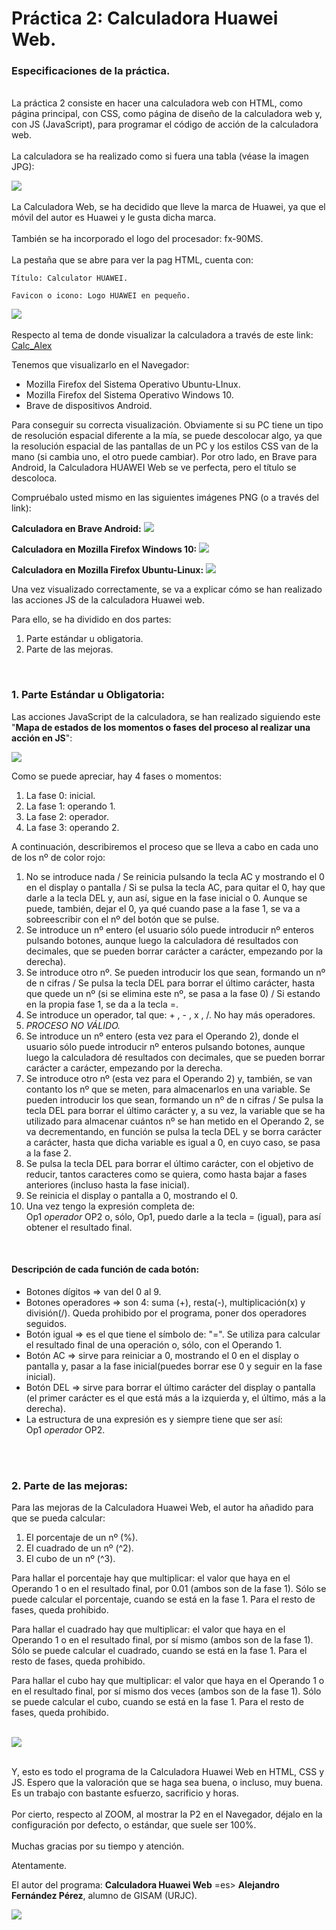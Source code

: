  # Práctica 2: Calculadora Huawei Web.

### **Especificaciones de la práctica.**
<br>
La práctica 2 consiste en hacer una calculadora web con HTML, como página principal, con CSS, como página de diseño de la calculadora web y, con JS (JavaScript), para programar el código de acción de la calculadora web.
<br>
<br>
La calculadora se ha realizado como si fuera una tabla (véase la imagen JPG):   

![](Tabla_Calc.jpg)
<br>
<br>
La Calculadora Web, se ha decidido que lleve la marca de Huawei, ya que el móvil del autor es Huawei y le gusta dicha marca.
<br>
<br>
También se ha incorporado el logo del procesador: fx-90MS.
<br>
<br>
La pestaña que se abre para ver la pag HTML, cuenta con:    

    
    Título: Calculator HUAWEI.

    Favicon o icono: Logo HUAWEI en pequeño.    
        
![](favicon.png)
<br>
<br>
Respecto al tema de donde visualizar la calculadora a través de este link:
[Calc_Alex](https://a-fernandezp-2016.github.io/2020-2021-CSAAI-Practicas/P2/)

Tenemos que visualizarlo en el Navegador:  

- Mozilla Firefox del Sistema Operativo Ubuntu-LInux.
- Mozilla Firefox del Sistema Operativo Windows 10.
- Brave de dispositivos Android.

Para conseguir su correcta visualización. Obviamente si su PC tiene un tipo de resolución espacial diferente a la mía, se puede descolocar algo, ya que la resolución espacial de las pantallas de un PC y los estilos CSS van de la mano (si cambia uno, el otro puede cambiar). Por otro lado, en Brave para Android, la Calculadora HUAWEI Web se ve perfecta, pero el título se descoloca.

Compruébalo usted mismo en las siguientes imágenes PNG (o a través del link):

**Calculadora en Brave Android:**
![](Calc_BraveAndroid.png)

**Calculadora en Mozilla Firefox Windows 10:**
![](Calc_W10.PNG)

**Calculadora en Mozilla Firefox Ubuntu-Linux:**
![](Calc_UbuntuLinux.png)

Una vez visualizado correctamente, se va a explicar cómo se han realizado las acciones JS de la calculadora Huawei web.

Para ello, se ha dividido en dos partes:

1. Parte estándar u obligatoria.
2. Parte de las mejoras.

<br>

### 1. **Parte Estándar u Obligatoria:**

Las acciones JavaScript de la calculadora, se han realizado siguiendo este "**Mapa de estados de los momentos o fases del proceso al realizar una acción en JS**":

![](Mapa_Estados.jpg)

Como se puede apreciar, hay 4 fases o momentos:

1. La fase 0: inicial.
2. La fase 1: operando 1.
3. La fase 2: operador.
4. La fase 3: operando 2.

A continuación, describiremos el proceso que se lleva a cabo en cada uno de los nº de color rojo:

1. No se introduce nada / Se reinicia pulsando la tecla AC y mostrando el 0 en el display o pantalla / Si se pulsa la tecla AC, para quitar el 0, hay que darle a la tecla DEL y, aun así, sigue en la fase inicial o 0. Aunque se puede, también, dejar el 0, ya qué cuando pase a la fase 1, se va a sobreescribir con el nº del botón que se pulse.
2. Se introduce un nº entero (el usuario sólo puede introducir nº enteros pulsando botones, aunque luego la calculadora dé resultados con decimales, que se pueden borrar carácter a carácter, empezando por la derecha).
3. Se introduce otro nº. Se pueden introducir los que sean, formando un nº de n cifras / Se pulsa la tecla DEL para borrar el último carácter, hasta que quede un nº (si se elimina este nº, se pasa a la fase 0) / Si estando en la propia fase 1, se da a la tecla =.
4. Se introduce un operador, tal que: + , - , x , /. No hay más operadores.
5. *PROCESO NO VÁLIDO.*
6. Se introduce un nº entero (esta vez para el Operando 2), donde el usuario sólo puede introducir nº enteros pulsando botones, aunque luego la calculadora dé resultados con decimales, que se pueden borrar carácter a carácter, empezando por la derecha.
7. Se introduce otro nº (esta vez para el Operando 2) y, también, se van contanto los nº que se meten, para almacenarlos en una variable. Se pueden introducir los que sean, formando un nº de n cifras / Se pulsa la tecla DEL para borrar el último carácter y, a su vez, la variable que se ha utilizado para almacenar cuántos nº se han metido en el Operando 2, se va decrementando, en función se pulsa la tecla DEL y se borra carácter a carácter, hasta que dicha variable es igual a 0, en cuyo caso, se pasa a la fase 2.
8. Se pulsa la tecla DEL para borrar el último carácter, con el objetivo de reducir, tantos caracteres como se quiera, como hasta bajar a fases anteriores (incluso hasta la fase inicial).
9. Se reinicia el display o pantalla a 0, mostrando el 0.
10. Una vez tengo la expresión completa de:  
Op1 *operador* OP2 o, sólo, Op1, puedo darle a la tecla = (igual), para así obtener el resultado final.  
<br>

####  **Descripción de cada función de cada botón:**

- Botones dígitos => van del 0 al 9.
- Botones operadores => son 4: suma (+), resta(-), multiplicación(x) y división(/). Queda prohibido por el programa, poner dos operadores seguidos.
- Botón igual => es el que tiene el símbolo de: "=". Se utiliza para calcular el resultado final de una operación o, sólo, con el Operando 1.
- Botón AC => sirve para reiniciar a 0, mostrando el 0 en el display o pantalla y, pasar a la fase inicial(puedes borrar ese 0 y seguir en la fase inicial).
- Botón DEL => sirve para borrar el último carácter del display o pantalla (el primer carácter es el que está más a la izquierda y, el último, más a la derecha).
- La estructura de una expresión es y siempre tiene que ser así:  
Op1 *operador* OP2.
<br>
<br>

### 2. **Parte de las mejoras:**

Para las mejoras de la Calculadora Huawei Web, el autor ha añadido para que se pueda calcular:

1. El porcentaje de un nº (%).
2. El cuadrado de un nº (^2).
3. El cubo de un nº (^3).

Para hallar el porcentaje hay que multiplicar: el valor que haya en el Operando 1 o en el resultado final, por 0.01  (ambos son de la fase 1). Sólo se puede calcular el porcentaje, cuando se está en la fase 1. Para el resto de fases, queda prohibido.

Para hallar el cuadrado hay que multiplicar: el valor que haya en el Operando 1 o en el resultado final, por sí mismo  (ambos son de la fase 1). Sólo se puede calcular el cuadrado, cuando se está en la fase 1. Para el resto de fases, queda prohibido.

Para hallar el cubo hay que multiplicar: el valor que haya en el Operando 1 o en el resultado final, por sí mismo dos veces (ambos son de la fase 1). Sólo se puede calcular el cubo, cuando se está en la fase 1. Para el resto de fases, queda prohibido.
<br>
<br>

![](Tecnologia.gif)
<br>
<br>

Y, esto es todo el programa de la Calculadora Huawei Web en HTML, CSS y JS. Espero que la valoración que se haga sea buena, o incluso, muy buena. Es un trabajo con bastante esfuerzo, sacrificio y horas.
<br>
<br>
Por cierto, respecto al ZOOM, al mostrar la P2 en el Navegador, déjalo en la configuración por defecto, o estándar, que suele ser 100%.
<br>
<br>
Muchas gracias por su tiempo y atención.

Atentamente.

El autor del programa: **Calculadora Huawei Web** =es> **Alejandro Fernández Pérez**, alumno de GISAM (URJC).


![](End.gif)